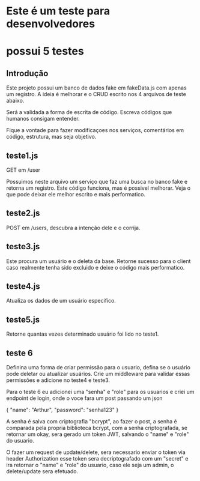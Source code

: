 # Este é um teste para desenvolvedores

# possui 5 testes

## Introdução

Este projeto possui um banco de dados fake em fakeData.js com apenas um registro.
A ideia é melhorar e o CRUD escrito nos 4 arquivos de teste abaixo.

Será a validada a forma de escrita de código.
Escreva códigos que humanos consigam entender.

Fique a vontade para fazer modificaçoes nos serviços, comentários em código, estrutura, mas seja objetivo.

## teste1.js

GET em /user 

Possuimos neste arquivo um serviço que faz uma busca no banco fake e retorna um registro.
Este código funciona, mas é possivel melhorar.
Veja o que pode deixar ele melhor escrito e mais performatico.

## teste2.js

POST em /users, descubra a intenção dele e o corrija.

## teste3.js

Este procura um usuário e o deleta da base.
Retorne sucesso para o client caso realmente tenha sido excluido e deixe o código mais performatico.

## teste4.js

Atualiza os dados de um usuário especifico.

## teste5.js

Retorne quantas vezes determinado usuário foi lido no teste1.

## teste 6

Definina uma forma de criar permissão para o usuario, defina se o usuário pode deletar ou atualizar usuários. Crie um middleware para validar essas permissões e adicione no teste4 e teste3.

Para o teste 6 eu adicionei uma "senha" e "role" para os usuarios e criei um endpoint de login, onde o voce fara um post passando um json

{
	"name": "Arthur",
	"password": "senha123"
}

A senha é salva com criptografia "bcrypt", ao fazer o post, a senha é comparada pela propria biblioteca bcrypt, com a senha criptografada, 
se retornar um okay, sera gerado um token JWT, salvando o "name" e "role" do usuario.

O fazer um request de update/delete, sera necessario enviar o token via header Authorization
esse token sera decriptografado com um "secret" e ira retornar o "name" e "role" do usuario, caso ele seja um admin, o delete/update sera efetuado.